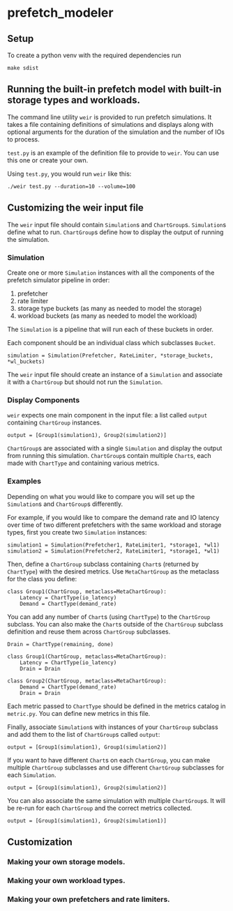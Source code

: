 # prefetch_modeler

## Setup

To create a python venv with the required dependencies run
```shell
make sdist
```

## Running the built-in prefetch model with built-in storage types and workloads.

The command line utility `weir` is provided to run prefetch simulations. It
takes a file containing definitions of simulations and displays along with
optional arguments for the duration of the simulation and the number of IOs to
process.

`test.py` is an example of the definition file to provide to `weir`. You can
use this one or create your own.

Using `test.py`, you would run `weir` like this:

```
./weir test.py --duration=10 --volume=100
```

## Customizing the weir input file

The `weir` input file should contain `Simulation`s and `ChartGroup`s.
`Simulation`s define what to run. `ChartGroup`s define how to display the
output of running the simulation.

### Simulation

Create one or more `Simulation` instances with all the components of the
prefetch simulator pipeline in order:

1. prefetcher
2. rate limiter
3. storage type buckets (as many as needed to model the storage)
4. workload buckets (as many as needed to model the workload)

The `Simulation` is a pipeline that will run each of these buckets in order.

Each component should be an individual class which subclasses `Bucket`.

```
simulation = Simulation(Prefetcher, RateLimiter, *storage_buckets, *wl_buckets)
```

The `weir` input file should create an instance of a `Simulation` and associate
it with a `ChartGroup` but should not run the `Simulation`.

### Display Components

`weir` expects one main component in the input file: a list called `output`
containing `ChartGroup` instances.

```
output = [Group1(simulation1), Group2(simulation2)]
```

`ChartGroup`s are associated with a single `Simulation` and display the output
from running this simulation. `ChartGroup`s contain multiple `Chart`s, each
made with `ChartType` and containing various metrics.

### Examples

Depending on what you would like to compare you will set up the `Simulation`s
and `ChartGroup`s differently.

For example, if you would like to compare the demand rate and IO latency over
time of two different prefetchers with the same workload and storage types,
first you create two `Simulation` instances:

```
simulation1 = Simulation(Prefetcher1, RateLimiter1, *storage1, *wl1)
simulation2 = Simulation(Prefetcher2, RateLimiter1, *storage1, *wl1)
```

Then, define a `ChartGroup` subclass containing `Chart`s (returned by
`ChartType`) with the desired metrics. Use `MetaChartGroup` as the metaclass
for the class you define:

```
class Group1(ChartGroup, metaclass=MetaChartGroup):
    Latency = ChartType(io_latency)
    Demand = ChartType(demand_rate)
```

You can add any number of `Chart`s (using `ChartType`) to the `ChartGroup`
subclass. You can also make the `Chart`s outside of the `ChartGroup` subclass
definition and reuse them across `ChartGroup` subclasses.

```
Drain = ChartType(remaining, done)

class Group1(ChartGroup, metaclass=MetaChartGroup):
    Latency = ChartType(io_latency)
    Drain = Drain

class Group2(ChartGroup, metaclass=MetaChartGroup):
    Demand = ChartType(demand_rate)
    Drain = Drain
```

Each metric passed to `ChartType` should be defined in the metrics catalog in
`metric.py`. You can define new metrics in this file.

Finally, associate `Simulation`s with instances of your `ChartGroup` subclass
and add them to the list of `ChartGroup`s called `output`:

```
output = [Group1(simulation1), Group1(simulation2)]
```

If you want to have different `Chart`s on each `ChartGroup`, you can make
multiple `ChartGroup` subclasses and use different `ChartGroup` subclasses for
each `Simulation`.

```
output = [Group1(simulation1), Group2(simulation2)]
```

You can also associate the same simulation with multiple `ChartGroup`s. It will
be re-run for each `ChartGroup` and the correct metrics collected.

```
output = [Group1(simulation1), Group2(simulation1)]
```

## Customization

### Making your own storage models.

### Making your own workload types.

### Making your own prefetchers and rate limiters.
